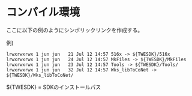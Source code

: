 # コンパイル環境

ここに以下の例のようにシンボリックリンクを作成する。

例)
```
lrwxrwxrwx 1 jun jun   21 Jul 12 14:57 516x -> ${TWESDK}/516x
lrwxrwxrwx 1 jun jun   24 Jul 12 14:57 MkFiles -> ${TWESDK}/MkFiles
lrwxrwxrwx 1 jun jun   23 Jul 12 14:57 Tools -> ${TWESDK}/Tools/
lrwxrwxrwx 1 jun jun   32 Jul 12 14:57 Wks_libToCoNet -> ${TWESDK}/Wks_libToCoNet/
```

${TWESDK} = SDKのインストールパス
